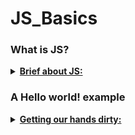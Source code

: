 # JS_Basics

### What is JS?

<details>
<summary><b><u>Brief about JS:</u></b></summary>

[JavaScript](https://developer.mozilla.org/en-US/docs/Glossary/JavaScript) ("JS" for short) is a full-fledged [dynamic programming language](https://developer.mozilla.org/en-US/docs/Glossary/Dynamic_programming_language) that can add interactivity to a website. It was invented by Brendan Eich (co-founder of the Mozilla project), the Mozilla Foundation, and the Mozilla Corporation.

JavaScript is **versatile** and beginner-friendly. With more experience, you'll be able to create games, animated 2D and 3D graphics, comprehensive database-driven apps, and much more!

JavaScript itself is relatively compact, yet very flexible. Developers have written a variety of tools on top of the core JavaScript language, unlocking a vast amount of functionality with minimum effort. These include:

Browser Application Programming Interfaces ([APIs](https://developer.mozilla.org/en-US/docs/Glossary/API)) built into web browsers, providing functionality such as dynamically creating HTML and setting CSS styles; collecting and manipulating a video stream from a user's webcam, or generating 3D graphics and audio samples.
Third-party APIs that allow developers to incorporate functionality in sites from other content providers, such as Twitter or Facebook.
Third-party frameworks and libraries that you can apply to HTML to accelerate the work of building sites and applications.
It's outside the scope of this article—as a light introduction to JavaScript—to present the details of how the core JavaScript language is different from the tools listed above. You can learn more in MDN's [JavaScript learning area](https://developer.mozilla.org/en-US/docs/Learn/JavaScript), as well as in other parts of MDN.

The section below introduces some aspects of the core language, and offers an opportunity to play with a few browser API features too. Have fun!

</details>

### A Hello world! example

<details>
<summary><b><u>Getting our hands dirty:</u></b></summary>

JavaScript is one of the most popular modern web technologies! As your JavaScript skills grow, your websites will enter a new dimension of power and creativity.

However, getting comfortable with JavaScript is more challenging than getting comfortable with HTML and CSS. You may have to start small, and progress gradually. To begin, let's examine how to add JavaScript to your page for creating a Hello world! example. (Hello world! [is the standard for introductory programming examples](https://en.wikipedia.org/wiki/%22Hello,_World!%22_program).)
</details>